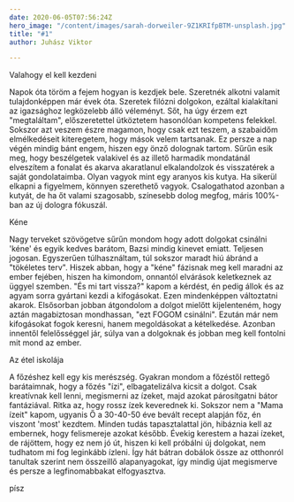 ```yaml
---
date: 2020-06-05T07:56:24Z
hero_image: "/content/images/sarah-dorweiler-9Z1KRIfpBTM-unsplash.jpg"
title: "#1"
author: Juhász Viktor

---
```

Valahogy el kell kezdeni

Napok óta töröm a fejem hogyan is kezdjek bele. Szeretnék alkotni valamit tulajdonképpen már évek óta. Szeretek filózni dolgokon, ezáltal kialakítani az igazsághoz legközelebb álló véleményt. Sőt, ha úgy érzem ezt "megtaláltam", előszeretettel ütköztetem hasonólóan kompetens felekkel. Sokszor azt veszem észre magamon, hogy csak ezt teszem, a szabaidőm elmélkedéseit kiteregetem, hogy mások velem tartsanak. Ez persze a nap végén mindig bánt engem, hiszen egy önző dolognak tartom. Sűrűn esik meg, hogy beszélgetek valakivel és az illető harmadik mondatánál elveszítem a fonalat és akarva akaratlanul elkalandolzok és visszatérek a saját gondolataimba. Olyan vagyok mint egy aranyos kis kutya. Ha sikerül elkapni a figyelmem, könnyen szerethető vagyok. Csalogathatod azonban a kutyát, de ha őt valami szagosabb, színesebb dolog megfog, máris 100%-ban az új dologra fókuszál.

Kéne

Nagy terveket szövögetve sűrűn mondom hogy adott dolgokat csinálni 'kéne' és egyik kedves barátom, Bazsi mindig kinevet emiatt. Teljesen jogosan. Egyszerűen túlhasználtam, túl sokszor maradt hiú ábránd a "tökéletes terv". Hiszek abban, hogy a "kéne" fázisnak meg kell maradni az ember fejében, hiszen ha kimondom, onnantól elvárások keletkeznek az üggyel szemben. "És mi tart vissza?" kapom a kérdést, én pedig állok és az agyam sorra gyártani kezdi a kifogásokat. Ezen mindenképpen változtatni akarok. Elsősorban jobban átgondolom a dolgot mielőtt kijelenteném, hogy aztán magabiztosan mondhassan, "ezt FOGOM csinálni".  Ezután már nem kifogásokat fogok keresni, hanem megoldásokat a kételkedése. Azonban innentől felelősséggel jár, súlya van a dolgoknak és jobban meg kell fontolni mit mond az ember.

Az étel iskolája

A főzéshez kell egy kis merészség. Gyakran mondom a főzéstől rettegő barátaimnak, hogy a főzés "ízi", elbagatelizálva kicsit a dolgot. Csak kreatívnak kell lenni, megismerni az ízeket, majd azokat párosítgatni bátor fantáziával. Ritka az, hogy rossz ízek keverednek ki. Sokszor nem a "Mama ízeit" kapom, ugyanis Ő a 30-40-50 éve bevált recept alapján főz, én viszont 'most' kezdtem. Minden tudás tapasztalattal jön, hibáznia kell az embernek, hogy felismereje azokat később.  Évekig kerestem a hazai ízeket, de rájöttem, hogy ez nem jó út, hiszen ki kell próbálni új dolgokat, nem tudhatom mi fog leginkább ízleni. Így hát bátran dobálok össze az otthonról tanultak szerint nem összeillő alapanyagokat, így mindig újat megismerve és persze a legfinomabbakat elfogyasztva.

písz